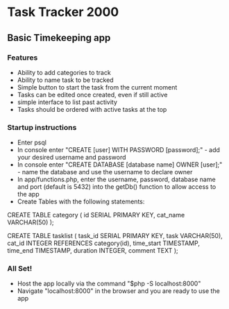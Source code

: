 # Task Tracker 2000

## Basic Timekeeping app


### Features
- Ability to add categories to track
- Ability to name task to be tracked
- Simple button to start the task from the current moment
- Tasks can be edited once created, even if still active
- simple interface to list past activity
- Tasks should be ordered with active tasks at the top


### Startup instructions
- Enter psql
- In console enter "CREATE [user] WITH PASSWORD [password];" - add your desired username and password
- In console enter "CREATE DATABASE [database name] OWNER [user];" - name the database and use the username to declare owner
- In app/functions.php, enter the username, password, database name and port (default is 5432) into the getDb() function to allow access to the app
- Create Tables with the following statements:

CREATE TABLE category (
	id SERIAL PRIMARY KEY,
	cat_name VARCHAR(50)
);

CREATE TABLE tasklist (
	task_id SERIAL PRIMARY KEY,
	task VARCHAR(50),
	cat_id INTEGER REFERENCES category(id),
	time_start TIMESTAMP,
	time_end TIMESTAMP,
	duration INTEGER,
	comment TEXT
);

### All Set!

- Host the app locally via the command "$php -S localhost:8000"
- Navigate "localhost:8000" in the browser and you are ready to use the app